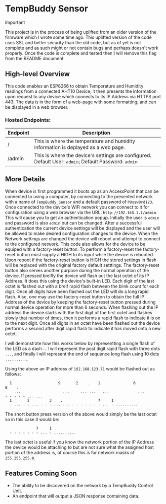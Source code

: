 # TempBuddy Sensor
> [!IMPORTANT]
> This project is in the process of being uplifted from an older version of the
> firmware which I wrote some time ago. This uplifted version of the code uses
> SSL and better security than the old code, but as of yet is not complete and 
> as such might or not contain bugs and perhaps doesn't work properly.
> Once the code is complete and tested then I will remove this flag from the
> README document.

## High-level Overview
This code enables an ESP8266 to obtain Temperature and Humidity readings from a connected AHT10 Device, it then presents the information upon request to any device which connects to its IP Address via HTTPS port 443. The data is in the form of a web-page with some formatting, and can be displayed in a web browser.

### Hosted Endpoints:
| Endpoint | Description | 
| --- | --- |
| / | This is where the temperature and humidity information is deplayed as a web page. |
| /admin | This is where the device's settings are configured. Default User: `admin`; Default Password: `admin` |

## More Details
When device is first programmed it boots up as an AccessPoint that can be connected to using a computer, by connecting to the presented network with a name of `TempBuddy_Sensor` and a default password of `P@ssw0rd123`. Once connected to the device's WiFi network you can connect to it for configuration using a web browser via the URL: `http://192.168.1.1/admin`. This will cause you to get an authentication popup. Initially the user is `admin` and password is also `admin` but can be changed. After a successful authentication the current device settings will be displayed and the user will be allowed to make desired configuration changes to the device. When the Network settings are changed the device will reboot and attempt to connect to the configured network. This code also allows for the device to be equiped with a factory-reset button. To perform a factory-reset the factory-reset button must supply a HIGH to its input while the device is rebooted. Upon reboot if the factory-reset button is HIGH the stored settings in flash will be replaced with the original factory default setttings. The factory-reset button also serves another purpose during the normal operation of the device. If pressed breifly the device will flash out the last octet of its IP Address. It does this using the device's built-in LED. Each digit of the last octet is flashed out with a breif rapid flash between the blink count for each digit. Once all digits have been flashed out the LED will do a long rapid flash. Also, one may use the factory-reset button to obtain the full IP Address of the device by keeping the factory-reset button pressed during normal device operation for more than 6 seconds. When flashing out the IP address the device starts with the first digit of the first octet and flashes slowly that number of times, then it performs a rapid flash to indicate it is on to the next digit. Once all digits in an octet have been flashed out the device performs a second after digit rapid flash to indicate it has moved onto a new octet. 
  
I will demonstrate how this works below by representting a single flash of the LED as a dash `-`. I will represent the post digit rapid flash with three dots `...`, and finally I will represent the end of sequence long flash using 10 dots `..........`. 

Using the above an IP address of `192.168.123.71` would be flashed out as follows:
```
  1                     9       2    .    1               6                   8    . 
  - ... - - - - - - - - - ... - - ... ... - ... - - - - - - ... - - - - - - - - ... ... 
  1       2         3    .                7     1           
  - ... - - ... - - - ... ... - - - - - - - ... - ..........
```

The short button press version of the above would simply be the last octet so in this case it would be:
```
              7     1
  - - - - - - - ... - ..........
```

The last octet is useful if you know the network portion of the IP Address the device would be attaching to but are not sure what the assigned host portion of the address is, of course this is for network masks of `255.255.255.0`.



## Features Coming Soon
- The ability to be discovered on the network by a TempBuddy Control Unit.
- An endpoint that will output a JSON response containing data.